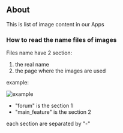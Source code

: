 ## About
This is list of image content in our Apps

### How to read the name files of images

Files name have 2 section: 
1. the real name
2. the page where the images are used

example: 

![example](https://user-images.githubusercontent.com/100823714/236741981-1854d7b3-0bef-4955-9181-b792dbaaf4b4.png)


- "forum" is the section 1
- "main_feature" is the section 2

each section are separated by "-"
